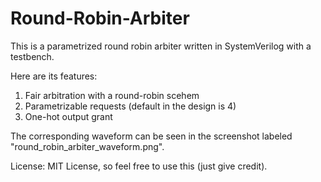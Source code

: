 # Round-Robin-Arbiter

This is a parametrized round robin arbiter written in SystemVerilog with a testbench.

Here are its features:
1. Fair arbitration with a round-robin scehem
2. Parametrizable requests (default in the design is 4)
3. One-hot output grant

The corresponding waveform can be seen in the screenshot labeled "round_robin_arbiter_waveform.png".

License: MIT License, so feel free to use this (just give credit).
